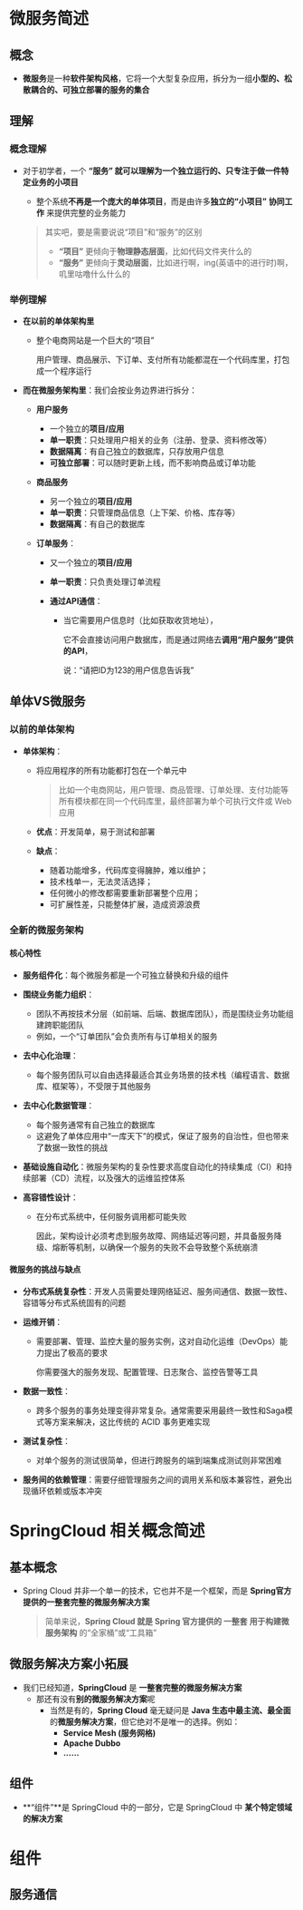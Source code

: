 # 微服务简述

## 概念

- **微服务**是一种**软件架构风格**，它将一个大型复杂应用，拆分为一组**小型的、松散耦合的、可独立部署的服务的集合**



## 理解

### 概念理解

- 对于初学者，一个 **“服务” **就可以理解为**一个独立运行的、只专注于做一件特定业务的小项目**

  - 整个系统**不再是一个庞大的单体项目**，而是由许多**独立的“小项目”**  **协同工作**  来提供完整的业务能力

  > 其实吧，要是需要说说“项目”和“服务”的区别
  >
  > - **“项目”** 更倾向于**物理静态层面**，比如代码文件夹什么的
  > - **“服务”** 更倾向于**灵动层面**，比如进行啊，ing(英语中的进行时)啊，叽里咕噜什么什么的

  

### 举例理解

- **在以前的单体架构里**

  - 整个电商网站是一个巨大的“项目”

    用户管理、商品展示、下订单、支付所有功能都混在一个代码库里，打包成一个程序运行



- **而在微服务架构里**：我们会按业务边界进行拆分：

  - **用户服务**
    - 一个独立的**项目/应用**
    - **单一职责**：只处理用户相关的业务（注册、登录、资料修改等）
    - **数据隔离**：有自己独立的数据库，只存放用户信息
    - **可独立部署**：可以随时更新上线，而不影响商品或订单功能

  - **商品服务**
    - 另一个独立的**项目/应用**
    - **单一职责**：只管理商品信息（上下架、价格、库存等）
    - **数据隔离**：有自己的数据库

  - **订单服务**：

    - 又一个独立的**项目/应用**

    - **单一职责**：只负责处理订单流程

    - **通过API通信**：

      - 当它需要用户信息时（比如获取收货地址），

        它不会直接访问用户数据库，而是通过网络去**调用“用户服务”提供的API**，

        说：“请把ID为123的用户信息告诉我”



## 单体VS微服务

### 以前的单体架构

- **单体架构**：

  - 将应用程序的所有功能都打包在一个单元中

    > 比如一个电商网站，用户管理、商品管理、订单处理、支付功能等所有模块都在同一个代码库里，最终部署为单个可执行文件或 Web 应用

  - **优点**：开发简单，易于测试和部署

  - **缺点**：

    - 随着功能增多，代码库变得臃肿，难以维护；
    - 技术栈单一，无法灵活选择；
    - 任何微小的修改都需要重新部署整个应用；
    - 可扩展性差，只能整体扩展，造成资源浪费



### 全新的微服务架构

#### 核心特性

- **服务组件化**：每个微服务都是一个可独立替换和升级的组件

- **围绕业务能力组织**：
  - 团队不再按技术分层（如前端、后端、数据库团队），而是围绕业务功能组建跨职能团队
  - 例如，一个“订单团队”会负责所有与订单相关的服务

- **去中心化治理**：
  - 每个服务团队可以自由选择最适合其业务场景的技术栈（编程语言、数据库、框架等），不受限于其他服务

- **去中心化数据管理**：
  - 每个服务通常有自己独立的数据库
  - 这避免了单体应用中“一库天下”的模式，保证了服务的自治性，但也带来了数据一致性的挑战

- **基础设施自动化**：微服务架构的复杂性要求高度自动化的持续集成（CI）和持续部署（CD）流程，以及强大的运维监控体系

- **高容错性设计**：

  - 在分布式系统中，任何服务调用都可能失败

    因此，架构设计必须考虑到服务故障、网络延迟等问题，并具备服务降级、熔断等机制，以确保一个服务的失败不会导致整个系统崩溃



#### 微服务的挑战与缺点

- **分布式系统复杂性**：开发人员需要处理网络延迟、服务间通信、数据一致性、容错等分布式系统固有的问题

- **运维开销**：

  - 需要部署、管理、监控大量的服务实例，这对自动化运维（DevOps）能力提出了极高的要求

    你需要强大的服务发现、配置管理、日志聚合、监控告警等工具

- **数据一致性**：
  - 跨多个服务的事务处理变得非常复杂。通常需要采用最终一致性和Saga模式等方案来解决，这比传统的 ACID 事务更难实现

- **测试复杂性**：
  - 对单个服务的测试很简单，但进行跨服务的端到端集成测试则非常困难

- **服务间的依赖管理**：需要仔细管理服务之间的调用关系和版本兼容性，避免出现循环依赖或版本冲突



# SpringCloud 相关概念简述

## 基本概念

- Spring Cloud 并非一个单一的技术，它也并不是一个框架，而是 **Spring官方提供的一整套完整的微服务解决方案**

  > 简单来说，**Spring Cloud 就是 Spring 官方提供的 一整套** **用于构建微服务架构** 的“全家桶”或“工具箱”



## 微服务解决方案小拓展

- 我们已经知道，**SpringCloud** 是 **一整套完整的微服务解决方案**
  - 那还有没有**别的微服务解决方案**呢
    - 当然是有的，**Spring Cloud** 毫无疑问是 **Java 生态中最主流、最全面**的**微服务解决方案**，但它绝对不是唯一的选择。例如：
      - **Service Mesh (服务网格)** 
      - **Apache Dubbo**
      - **......**



## 组件

- **“组件”**是 SpringCloud 中的一部分，它是 SpringCloud 中 **某个特定领域的解决方案**



# 组件

## 服务通信